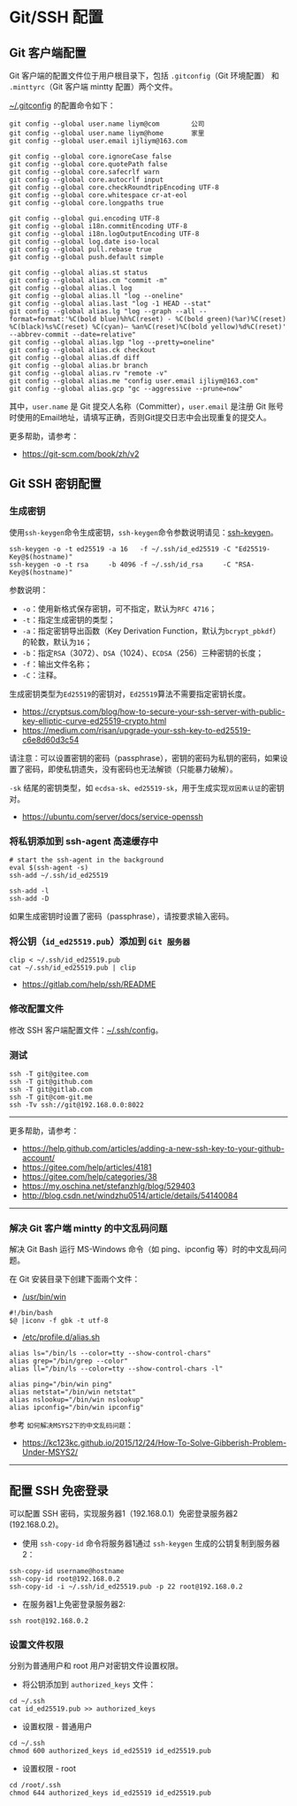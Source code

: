 # Git/SSH 配置

## Git 客户端配置

Git 客户端的配置文件位于用户根目录下，包括 `.gitconfig`（Git 环境配置） 和 `.minttyrc`（Git 客户端 mintty 配置）两个文件。

[~/.gitconfig](https://git-scm.com/docs/git-config/) 的配置命令如下：

```shell
git config --global user.name liym@com        公司
git config --global user.name liym@home       家里
git config --global user.email ijliym@163.com

git config --global core.ignoreCase false
git config --global core.quotePath false
git config --global core.safecrlf warn
git config --global core.autocrlf input
git config --global core.checkRoundtripEncoding UTF-8
git config --global core.whitespace cr-at-eol
git config --global core.longpaths true

git config --global gui.encoding UTF-8
git config --global i18n.commitEncoding UTF-8
git config --global i18n.logOutputEncoding UTF-8
git config --global log.date iso-local
git config --global pull.rebase true
git config --global push.default simple

git config --global alias.st status
git config --global alias.cm "commit -m"
git config --global alias.l log
git config --global alias.ll "log --oneline"
git config --global alias.last "log -1 HEAD --stat"
git config --global alias.lg "log --graph --all --format=format:'%C(bold blue)%h%C(reset) - %C(bold green)(%ar)%C(reset) %C(black)%s%C(reset) %C(cyan)— %an%C(reset)%C(bold yellow)%d%C(reset)' --abbrev-commit --date=relative"
git config --global alias.lgp "log --pretty=oneline"
git config --global alias.ck checkout
git config --global alias.df diff
git config --global alias.br branch
git config --global alias.rv "remote -v"
git config --global alias.me "config user.email ijliym@163.com"
git config --global alias.gcp "gc --aggressive --prune=now"
```

其中，`user.name` 是 Git 提交人名称（Committer），`user.email` 是注册 Git 账号时使用的Email地址，请填写正确，否则Git提交日志中会出现重复的提交人。

更多帮助，请参考：

- https://git-scm.com/book/zh/v2

## Git SSH 密钥配置

### 生成密钥

使用`ssh-keygen`命令生成密钥，`ssh-keygen`命令参数说明请见：[ssh-keygen](https://man.openbsd.org/ssh-keygen.1)。

```shell
ssh-keygen -o -t ed25519 -a 16   -f ~/.ssh/id_ed25519 -C "Ed25519-Key@$(hostname)"
ssh-keygen -o -t rsa     -b 4096 -f ~/.ssh/id_rsa     -C "RSA-Key@$(hostname)"
```

参数说明：

- `-o`：使用新格式保存密钥，可不指定，默认为`RFC 4716`；
- `-t`：指定生成密钥的类型；
- `-a`：指定密钥导出函数（Key Derivation Function，默认为`bcrypt_pbkdf`）的轮数，默认为`16`；
- `-b`：指定`RSA`（3072）、`DSA`（1024）、`ECDSA`（256）三种密钥的长度；
- `-f`：输出文件名称；
- `-C`：注释。

生成密钥类型为`Ed25519`的密钥对，`Ed25519`算法不需要指定密钥长度。

- https://cryptsus.com/blog/how-to-secure-your-ssh-server-with-public-key-elliptic-curve-ed25519-crypto.html
- https://medium.com/risan/upgrade-your-ssh-key-to-ed25519-c6e8d60d3c54

请注意：可以设置密钥的密码（passphrase），密钥的密码为私钥的密码，如果设置了密码，即使私钥遗失，没有密码也无法解锁（只能暴力破解）。

`-sk` 结尾的密钥类型，如 `ecdsa-sk`、`ed25519-sk`，用于生成实现`双因素认证`的密钥对。

- https://ubuntu.com/server/docs/service-openssh

### 将私钥添加到 ssh-agent 高速缓存中

```shell
# start the ssh-agent in the background
eval $(ssh-agent -s)
ssh-add ~/.ssh/id_ed25519

ssh-add -l
ssh-add -D
```

如果生成密钥时设置了密码（passphrase），请按要求输入密码。

### 将公钥（`id_ed25519.pub`）添加到 `Git 服务器`

```shell
clip < ~/.ssh/id_ed25519.pub
cat ~/.ssh/id_ed25519.pub | clip
```

- https://gitlab.com/help/ssh/README

### 修改配置文件

修改 SSH 客户端配置文件：[~/.ssh/config](ssh/config)。

### 测试

```shell
ssh -T git@gitee.com
ssh -T git@github.com
ssh -T git@gitlab.com
ssh -T git@com-git.me
ssh -Tv ssh://git@192.168.0.0:8022
```

---

更多帮助，请参考：

- https://help.github.com/articles/adding-a-new-ssh-key-to-your-github-account/
- https://gitee.com/help/articles/4181
- https://gitee.com/help/categories/38
- https://my.oschina.net/stefanzhlg/blog/529403
- http://blog.csdn.net/windzhu0514/article/details/54140084

---

### 解决 Git 客户端 mintty 的中文乱码问题

解决 Git Bash 运行 MS-Windows 命令（如 ping、ipconfig 等）时的中文乱码问题。

在 Git 安装目录下创建下面兩个文件：

* [/usr/bin/win]()

```shell
#!/bin/bash
$@ |iconv -f gbk -t utf-8
```

* [/etc/profile.d/alias.sh]()

```shell
alias ls="/bin/ls --color=tty --show-control-chars"
alias grep="/bin/grep --color"
alias ll="/bin/ls --color=tty --show-control-chars -l"

alias ping="/bin/win ping"
alias netstat="/bin/win netstat"
alias nslookup="/bin/win nslookup"
alias ipconfig="/bin/win ipconfig"
```

参考 `如何解决MSYS2下的中文乱码问题`：

- https://kc123kc.github.io/2015/12/24/How-To-Solve-Gibberish-Problem-Under-MSYS2/

---

## 配置 SSH 免密登录

可以配置 SSH 密码，实现服务器1（192.168.0.1）免密登录服务器2 (192.168.0.2)。

- 使用 `ssh-copy-id` 命令将服务器1通过 `ssh-keygen` 生成的公钥复制到服务器2：

```shell
ssh-copy-id username@hostname
ssh-copy-id root@192.168.0.2
ssh-copy-id -i ~/.ssh/id_ed25519.pub -p 22 root@192.168.0.2
```

- 在服务器1上免密登录服务器2:

 ```shell
ssh root@192.168.0.2
```

### 设置文件权限

分别为普通用户和 root 用户对密钥文件设置权限。

- 将公钥添加到 `authorized_keys` 文件：

```shell
cd ~/.ssh
cat id_ed25519.pub >> authorized_keys
```

- 设置权限 - 普通用户

```shell
cd ~/.ssh
chmod 600 authorized_keys id_ed25519 id_ed25519.pub
```

- 设置权限 - root

```shell
cd /root/.ssh
chmod 644 authorized_keys id_ed25519 id_ed25519.pub
```

